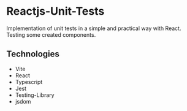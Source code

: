 # Reactjs-Unit-Tests
Implementation of unit tests in a simple and practical way with React.
Testing some created components.

## Technologies
* Vite 
* React
* Typescript
* Jest
* Testing-Library
* jsdom

